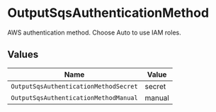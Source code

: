 # OutputSqsAuthenticationMethod

AWS authentication method. Choose Auto to use IAM roles.


## Values

| Name                                  | Value                                 |
| ------------------------------------- | ------------------------------------- |
| `OutputSqsAuthenticationMethodSecret` | secret                                |
| `OutputSqsAuthenticationMethodManual` | manual                                |